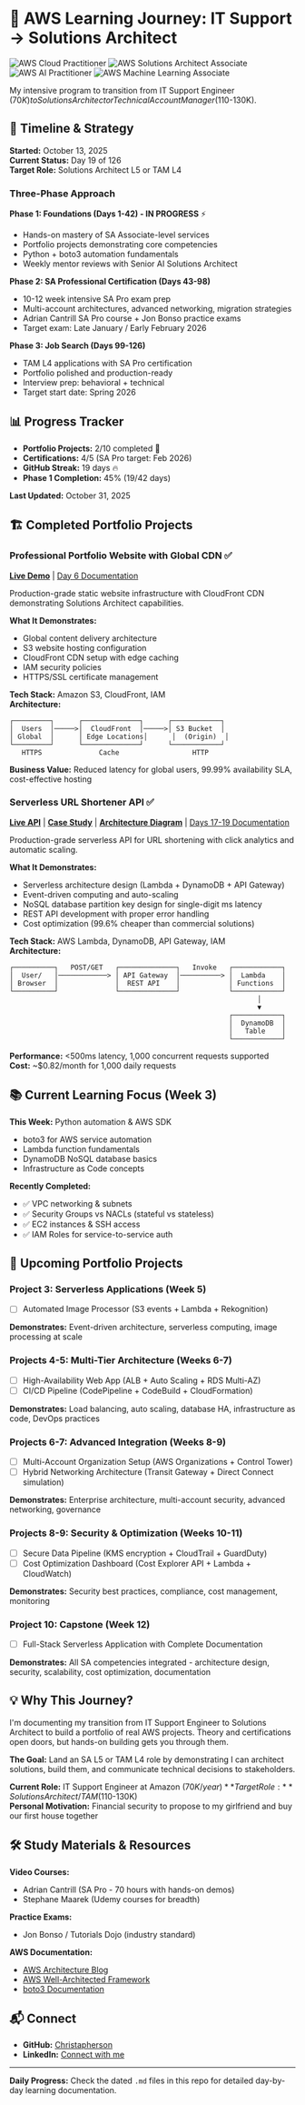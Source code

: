# 🚀 AWS Learning Journey: IT Support → Solutions Architect

![AWS Cloud Practitioner](https://img.shields.io/badge/AWS-Cloud%20Practitioner-FF9900?style=for-the-badge&logo=amazon-aws&logoColor=white)
![AWS Solutions Architect Associate](https://img.shields.io/badge/AWS-Solutions%20Architect%20Associate-FF9900?style=for-the-badge&logo=amazon-aws&logoColor=white)
![AWS AI Practitioner](https://img.shields.io/badge/AWS-AI%20Practitioner-FF9900?style=for-the-badge&logo=amazon-aws&logoColor=white)
![AWS Machine Learning Associate](https://img.shields.io/badge/AWS-ML%20Associate-FF9900?style=for-the-badge&logo=amazon-aws&logoColor=white)

My intensive program to transition from IT Support Engineer ($70K) to Solutions Architect or Technical Account Manager ($110-130K).

## 📅 Timeline & Strategy

**Started:** October 13, 2025  
**Current Status:** Day 19 of 126  
**Target Role:** Solutions Architect L5 or TAM L4  

### Three-Phase Approach

**Phase 1: Foundations (Days 1-42) - IN PROGRESS** ⚡
- Hands-on mastery of SA Associate-level services
- Portfolio projects demonstrating core competencies
- Python + boto3 automation fundamentals
- Weekly mentor reviews with Senior AI Solutions Architect

**Phase 2: SA Professional Certification (Days 43-98)**
- 10-12 week intensive SA Pro exam prep
- Multi-account architectures, advanced networking, migration strategies
- Adrian Cantrill SA Pro course + Jon Bonso practice exams
- Target exam: Late January / Early February 2026

**Phase 3: Job Search (Days 99-126)**
- TAM L4 applications with SA Pro certification
- Portfolio polished and production-ready
- Interview prep: behavioral + technical
- Target start date: Spring 2026

## 📊 Progress Tracker

- **Portfolio Projects:** 2/10 completed 🎯
- **Certifications:** 4/5 (SA Pro target: Feb 2026)
- **GitHub Streak:** 19 days 🔥
- **Phase 1 Completion:** 45% (19/42 days)

**Last Updated:** October 31, 2025

## 🏗️ Completed Portfolio Projects

### Professional Portfolio Website with Global CDN ✅
**[Live Demo](https://d3sow6jxmgyxlc.cloudfront.net/)** | [Day 6 Documentation](2025-10-18.md)

Production-grade static website infrastructure with CloudFront CDN demonstrating Solutions Architect capabilities.

**What It Demonstrates:**
- Global content delivery architecture
- S3 website hosting configuration
- CloudFront CDN setup with edge caching
- IAM security policies
- HTTPS/SSL certificate management

**Tech Stack:** Amazon S3, CloudFront, IAM  
**Architecture:**
```
┌─────────┐      ┌──────────────┐      ┌────────────┐
│  Users  │─────>│  CloudFront  │─────>│ S3 Bucket  │
│ Global  │      │ Edge Locations│      │  (Origin)  │
└─────────┘      └──────────────┘      └────────────┘
   HTTPS              Cache                  HTTP
```

**Business Value:** Reduced latency for global users, 99.99% availability SLA, cost-effective hosting

### Serverless URL Shortener API ✅
**[Live API](https://3xoo2ucyxk.execute-api.us-east-2.amazonaws.com/prod)** | **[Case Study](PROJECT-2-CASE-STUDY.md)** | **[Architecture Diagram](images/url-shortener-architecture.png)** | [Days 17-19 Documentation](2025-10-30.md)

Production-grade serverless API for URL shortening with click analytics and automatic scaling.

**What It Demonstrates:**
- Serverless architecture design (Lambda + DynamoDB + API Gateway)
- Event-driven computing and auto-scaling
- NoSQL database partition key design for single-digit ms latency
- REST API development with proper error handling
- Cost optimization (99.6% cheaper than commercial solutions)

**Tech Stack:** AWS Lambda, DynamoDB, API Gateway, IAM  
**Architecture:**
```
┌──────────┐   POST/GET   ┌──────────────┐   Invoke   ┌────────────┐
│  User/   │────────────> │ API Gateway  │──────────> │  Lambda    │
│ Browser  │              │  REST API    │            │ Functions  │
└──────────┘              └──────────────┘            └────────────┘
                                                             │
                                                             ▼
                                                      ┌────────────┐
                                                      │  DynamoDB  │
                                                      │   Table    │
                                                      └────────────┘
```

**Performance:** <500ms latency, 1,000 concurrent requests supported  
**Cost:** ~$0.82/month for 1,000 daily requests

## 📚 Current Learning Focus (Week 3)

**This Week:** Python automation & AWS SDK
- boto3 for AWS service automation
- Lambda function fundamentals
- DynamoDB NoSQL database basics
- Infrastructure as Code concepts

**Recently Completed:**
- ✅ VPC networking & subnets
- ✅ Security Groups vs NACLs (stateful vs stateless)
- ✅ EC2 instances & SSH access
- ✅ IAM Roles for service-to-service auth

## 🎯 Upcoming Portfolio Projects

### Project 3: Serverless Applications (Week 5)
- [ ] Automated Image Processor (S3 events + Lambda + Rekognition)

**Demonstrates:** Event-driven architecture, serverless computing, image processing at scale

### Projects 4-5: Multi-Tier Architecture (Weeks 6-7)
- [ ] High-Availability Web App (ALB + Auto Scaling + RDS Multi-AZ)
- [ ] CI/CD Pipeline (CodePipeline + CodeBuild + CloudFormation)

**Demonstrates:** Load balancing, auto scaling, database HA, infrastructure as code, DevOps practices

### Projects 6-7: Advanced Integration (Weeks 8-9)
- [ ] Multi-Account Organization Setup (AWS Organizations + Control Tower)
- [ ] Hybrid Networking Architecture (Transit Gateway + Direct Connect simulation)

**Demonstrates:** Enterprise architecture, multi-account security, advanced networking, governance

### Projects 8-9: Security & Optimization (Weeks 10-11)
- [ ] Secure Data Pipeline (KMS encryption + CloudTrail + GuardDuty)
- [ ] Cost Optimization Dashboard (Cost Explorer API + Lambda + CloudWatch)

**Demonstrates:** Security best practices, compliance, cost management, monitoring

### Project 10: Capstone (Week 12)
- [ ] Full-Stack Serverless Application with Complete Documentation

**Demonstrates:** All SA competencies integrated - architecture design, security, scalability, cost optimization, documentation

## 💡 Why This Journey?

I'm documenting my transition from IT Support Engineer to Solutions Architect to build a portfolio of real AWS projects. Theory and certifications open doors, but hands-on building gets you through them. 

**The Goal:** Land an SA L5 or TAM L4 role by demonstrating I can architect solutions, build them, and communicate technical decisions to stakeholders.

**Current Role:** IT Support Engineer at Amazon ($70K/year)  
**Target Role:** Solutions Architect / TAM ($110-130K)  
**Personal Motivation:** Financial security to propose to my girlfriend and buy our first house together

## 🛠️ Study Materials & Resources

**Video Courses:**
- Adrian Cantrill (SA Pro - 70 hours with hands-on demos)
- Stephane Maarek (Udemy courses for breadth)

**Practice Exams:**
- Jon Bonso / Tutorials Dojo (industry standard)

**AWS Documentation:**
- [AWS Architecture Blog](https://aws.amazon.com/blogs/architecture/)
- [AWS Well-Architected Framework](https://aws.amazon.com/architecture/well-architected/)
- [boto3 Documentation](https://boto3.amazonaws.com/v1/documentation/api/latest/index.html)

## 📬 Connect

- **GitHub:** [Christapherson](https://github.com/Christapherson)
- **LinkedIn:** [Connect with me](https://linkedin.com/in/christapherson)

---

**Daily Progress:** Check the dated `.md` files in this repo for detailed day-by-day learning documentation.
